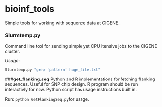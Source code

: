 bioinf_tools
============

Simple tools for working with sequence data at CIGENE.

### **Slurmtemp.py**
Command line tool for sending simple yet CPU itensive jobs to the CIGENE cluster.

*Usage*: 
```bash
Slurmtemp.py "grep 'pattern' huge_file.txt"
```
###**get_flanking_seq**
Python and R implementations for fetching flanking sequences. Useful for SNP chip design.
R program should be run interactivly for now. Python script has usage instructions built in.

Run: `python GetFlankingSeq.py`for usage.
